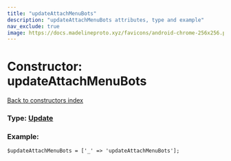 ```yaml
---
title: "updateAttachMenuBots"
description: "updateAttachMenuBots attributes, type and example"
nav_exclude: true
image: https://docs.madelineproto.xyz/favicons/android-chrome-256x256.png
---
```

# Constructor: updateAttachMenuBots  
[Back to constructors index](/API_docs/constructors/index.html)






### Type: [Update](/API_docs/types/Update.html)


### Example:

```
$updateAttachMenuBots = ['_' => 'updateAttachMenuBots'];
```  
